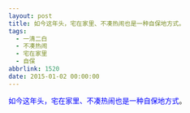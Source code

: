 ```yaml
---
layout: post
title: 如今这年头，宅在家里、不凑热闹也是一种自保地方式。
tags:
  - 一清二白
  - 不凑热闹
  - 宅在家里
  - 自保
abbrlink: 1520
date: 2015-01-02 00:00:00
---
```


<!-- build time:Sat Jun 23 2018 12:05:16 GMT+0800 (中国标准时间) -->

<span style="color:#00f">如今这年头，宅在家里、不凑热闹也是一种自保地方式</span>。
<!-- rebuild by neat -->